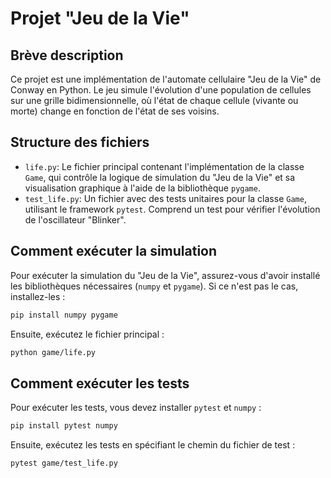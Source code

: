 # Projet "Jeu de la Vie"

## Brève description

Ce projet est une implémentation de l'automate cellulaire "Jeu de la Vie" de Conway en Python. Le jeu simule l'évolution d'une population de cellules sur une grille bidimensionnelle, où l'état de chaque cellule (vivante ou morte) change en fonction de l'état de ses voisins.

## Structure des fichiers

-   `life.py`: Le fichier principal contenant l'implémentation de la classe `Game`, qui contrôle la logique de simulation du "Jeu de la Vie" et sa visualisation graphique à l'aide de la bibliothèque `pygame`.
-   `test_life.py`: Un fichier avec des tests unitaires pour la classe `Game`, utilisant le framework `pytest`. Comprend un test pour vérifier l'évolution de l'oscillateur "Blinker".

## Comment exécuter la simulation

Pour exécuter la simulation du "Jeu de la Vie", assurez-vous d'avoir installé les bibliothèques nécessaires (`numpy` et `pygame`). Si ce n'est pas le cas, installez-les :

```bash
pip install numpy pygame
```

Ensuite, exécutez le fichier principal :

```bash
python game/life.py
```

## Comment exécuter les tests

Pour exécuter les tests, vous devez installer `pytest` et `numpy` :

```bash
pip install pytest numpy
```

Ensuite, exécutez les tests en spécifiant le chemin du fichier de test :

```bash
pytest game/test_life.py
```